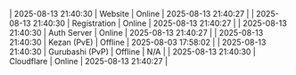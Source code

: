 | 2025-08-13 21:40:30 | Website | Online | 2025-08-13 21:40:27 |
| 2025-08-13 21:40:30 | Registration | Online | 2025-08-13 21:40:27 |
| 2025-08-13 21:40:30 | Auth Server | Online | 2025-08-13 21:40:27 |
| 2025-08-13 21:40:30 | Kezan (PvE) | Offline | 2025-08-03 17:58:02 |
| 2025-08-13 21:40:30 | Gurubashi (PvP) | Offline | N/A |
| 2025-08-13 21:40:30 | Cloudflare | Online | 2025-08-13 21:40:27 |
